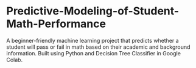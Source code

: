 # Predictive-Modeling-of-Student-Math-Performance
A beginner-friendly machine learning project that predicts whether a student will pass or fail in math based on their academic and background information. Built using Python and Decision Tree Classifier in Google Colab.
